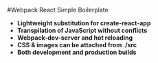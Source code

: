 #Webpack React Simple Boilerplate

- **Lightweight substitution for create-react-app**
- **Transpilation of JavaScript without conflicts**
- **Webpack-dev-server and hot reloading**
- **CSS & images can be attached from ./src**
- **Both development and production builds**